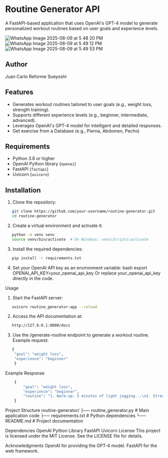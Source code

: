 # Routine Generator API

A FastAPI-based application that uses OpenAI's GPT-4 model to generate personalized workout routines based on user goals and experience levels.

![WhatsApp Image 2025-08-09 at 5 48 20 PM](https://github.com/user-attachments/assets/02fc83b3-5785-47ac-bb19-4a6a8c575863)
![WhatsApp Image 2025-08-09 at 5 49 12 PM](https://github.com/user-attachments/assets/a092febf-e567-4b79-a8e4-905bec41af91)
![WhatsApp Image 2025-08-09 at 5 49 53 PM](https://github.com/user-attachments/assets/a8f11e22-d260-4144-a33b-03170638679a)

## Author
Juan Carlo Reforme Sueyoshi

## Features

- Generates workout routines tailored to user goals (e.g., weight loss, strength training).
- Supports different experience levels (e.g., beginner, intermediate, advanced).
- Leverages OpenAI's GPT-4 model for intelligent and detailed responses.
- Get exercise from a Database (e.g., Pierna, Abdomen, Pecho)

## Requirements

- Python 3.8 or higher
- OpenAI Python library (`openai`)
- FastAPI (`fastapi`)
- Uvicorn (`uvicorn`)

## Installation

1. Clone the repository:
```bash
   git clone https://github.com/your-username/routine-generator.git
   cd routine-generator
   ```

2. Create a virtual environment and activate it:
```bash
   python -m venv venv
   source venv/bin/activate  # On Windows: venv\Scripts\activate
   ```

3. Install the required dependencies:
```bash
   pip install -r requirements.txt
   ```

4. Set your OpenAI API key as an environment variable: bash export OPENAI_API_KEY=your_openai_api_key Or replace your_openai_api_key directly in the code.


Usage
1. Start the FastAPI server:
```bash
   uvicorn routine_generator:app --reload
   ```

2. Access the API documentation at:
```bash
   http://127.0.0.1:8000/docs
   ```

3. Use the /generate-routine endpoint to generate a workout routine. Example request:
```bash
   {
    "goal": "weight loss",
    "experience": "beginner"
    }
   ```

Example Response
```bash
    {
        "goal": "weight loss",
        "experience": "beginner",
        "routine": "1. Warm-up: 5 minutes of light jogging...\n2. Strength training: 3 sets of squats..."
    }
```

Project Structure
routine-generator/
├── routine_generator.py  # Main application code
├── requirements.txt      # Python dependencies
└── README.md             # Project documentation


Dependencies
OpenAI Python Library
FastAPI
Uvicorn
License
This project is licensed under the MIT License. See the LICENSE file for details.

Acknowledgments
OpenAI for providing the GPT-4 model.
FastAPI for the web framework.
```






